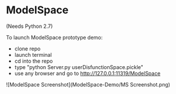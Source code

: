 ModelSpace
==========
(Needs Python 2.7)

To launch ModelSpace prototype demo:
- clone repo
- launch terminal
- cd into the repo
- type "python Server.py userDisfunctionSpace.pickle"
- use any browser and go to http://127.0.0.1:11319/ModelSpace

![ModelSpace Screenshot](ModelSpace-Demo/MS Screenshot.png)
